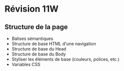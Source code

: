 # Révision 11W

## Structure de la page

-   Balises sémantiques
-   Structure de base HTML d'une navigation
-   Structure de base du Head
-   Structure de base du Body
-   Styliser les éléments de base (couleurs, polices, etc.)
-   Variables CSS
